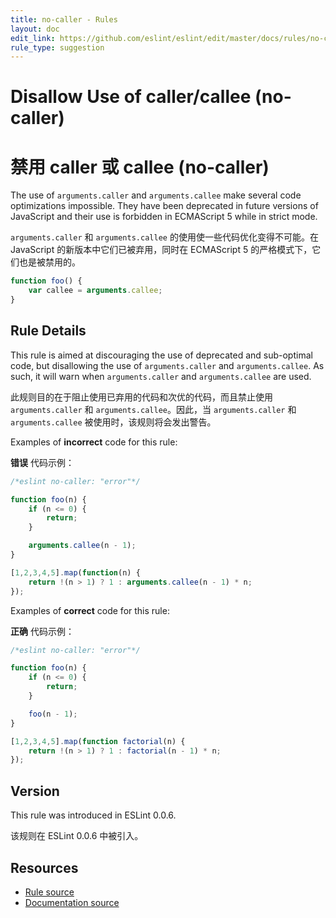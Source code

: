 ```yaml
---
title: no-caller - Rules
layout: doc
edit_link: https://github.com/eslint/eslint/edit/master/docs/rules/no-caller.md
rule_type: suggestion
---
```

<!-- Note: No pull requests accepted for this file. See README.md in the root directory for details. -->

# Disallow Use of caller/callee (no-caller)

# 禁用 caller 或 callee (no-caller)

The use of `arguments.caller` and `arguments.callee` make several code optimizations impossible. They have been deprecated in future versions of JavaScript and their use is forbidden in ECMAScript 5 while in strict mode.

`arguments.caller` 和 `arguments.callee` 的使用使一些代码优化变得不可能。在 JavaScript 的新版本中它们已被弃用，同时在 ECMAScript 5 的严格模式下，它们也是被禁用的。

```js
function foo() {
    var callee = arguments.callee;
}
```

## Rule Details

This rule is aimed at discouraging the use of deprecated and sub-optimal code, but disallowing the use of `arguments.caller` and `arguments.callee`. As such, it will warn when `arguments.caller` and `arguments.callee` are used.

此规则目的在于阻止使用已弃用的代码和次优的代码，而且禁止使用 `arguments.caller` 和 `arguments.callee`。因此，当 `arguments.caller` 和 `arguments.callee` 被使用时，该规则将会发出警告。

Examples of **incorrect** code for this rule:

**错误** 代码示例：

```js
/*eslint no-caller: "error"*/

function foo(n) {
    if (n <= 0) {
        return;
    }

    arguments.callee(n - 1);
}

[1,2,3,4,5].map(function(n) {
    return !(n > 1) ? 1 : arguments.callee(n - 1) * n;
});
```

Examples of **correct** code for this rule:

**正确** 代码示例：

```js
/*eslint no-caller: "error"*/

function foo(n) {
    if (n <= 0) {
        return;
    }

    foo(n - 1);
}

[1,2,3,4,5].map(function factorial(n) {
    return !(n > 1) ? 1 : factorial(n - 1) * n;
});
```

## Version

This rule was introduced in ESLint 0.0.6.

该规则在 ESLint 0.0.6 中被引入。

## Resources

* [Rule source](https://github.com/eslint/eslint/tree/master/lib/rules/no-caller.js)
* [Documentation source](https://github.com/eslint/eslint/tree/master/docs/rules/no-caller.md)
